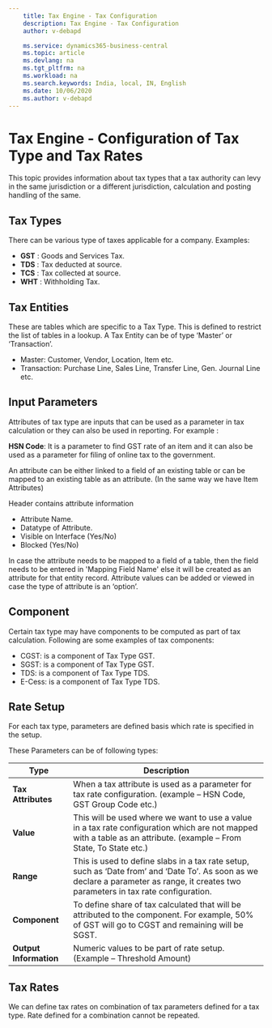 ```yaml
---
    title: Tax Engine - Tax Configuration
    description: Tax Engine - Tax Configuration
    author: v-debapd

    ms.service: dynamics365-business-central
    ms.topic: article
    ms.devlang: na
    ms.tgt_pltfrm: na
    ms.workload: na
    ms.search.keywords: India, local, IN, English
    ms.date: 10/06/2020
    ms.author: v-debapd
---
```

# Tax Engine - Configuration of Tax Type and Tax Rates

This topic provides information about tax types that a tax authority can levy in the same jurisdiction or a different jurisdiction, calculation and posting handling of the same.

## Tax Types

There can be various type of taxes applicable for a company. Examples:

- **GST** : Goods and Services Tax.
- **TDS** : Tax deducted at source.
- **TCS** : Tax collected at source.
- **WHT** : Withholding Tax.


## Tax Entities

These are tables which are specific to a Tax Type. This is defined to restrict the list of tables in a lookup. A Tax Entity can be of type ‘Master’ or ‘Transaction’.

- Master: Customer, Vendor, Location, Item etc.
- Transaction: Purchase Line, Sales Line, Transfer Line, Gen. Journal Line etc.


## Input Parameters

Attributes of tax type are inputs that can be used as a parameter in tax calculation or they can also be used in reporting. For example :

**HSN Code**: It is a parameter to find GST rate of an item and it can also be used as a parameter for filing of online tax to the government.

An attribute can be either linked to a field of an existing table or can be mapped to an existing table as an attribute. (In the same way we have Item Attributes)

Header contains attribute information  

- Attribute Name.
- Datatype of Attribute.
- Visible on Interface (Yes/No) 
- Blocked (Yes/No)

In case the attribute needs to be mapped to a field of a table, then the field needs to be entered in 'Mapping Field Name' else it will be created as an attribute for that entity record. Attribute values can be added or viewed in case the type of attribute is an ‘option’.


## Component

Certain tax type may have components to be computed as part of tax calculation. Following are some examples of tax components:

- CGST: is a component of Tax Type GST.
- SGST: is a component of Tax Type GST.
- TDS: is a component of Tax Type TDS.
- E-Cess: is a component of Tax Type TDS.


## Rate Setup
For each tax type, parameters are defined basis which rate is specified in the setup.

These Parameters can be of following types:

|Type  |Description  |
|---------|---------|
|**Tax Attributes**|When a tax attribute is used as a parameter for tax rate configuration. (example – HSN Code, GST Group Code etc.)|
|**Value**|This will be used where we want to use a value in a tax rate configuration which are not mapped with a table as an attribute. (example – From State, To State etc.)|
|**Range**|This is used to define slabs in a tax rate setup, such as ‘Date from’ and ‘Date To’. As soon as we declare a parameter as range, it creates two parameters in tax rate configuration.|
|**Component**|To define share of tax calculated that will be attributed to the component. For example, 50% of GST will go to CGST and remaining will be SGST.|
|**Output Information**|Numeric values to be part of rate setup. (Example – Threshold Amount)|



## Tax Rates
We can define tax rates on combination of tax parameters defined for a tax type. Rate defined for a combination cannot be repeated.



















